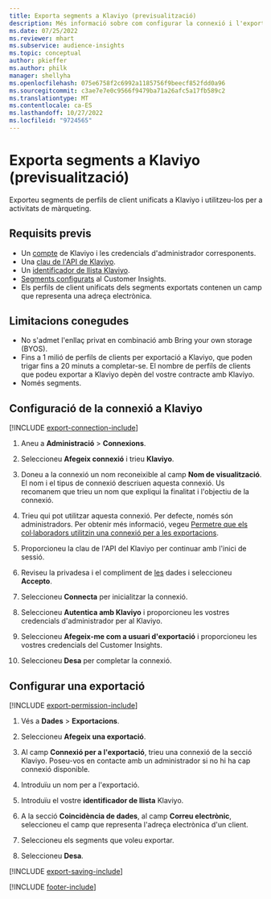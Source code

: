 ```yaml
---
title: Exporta segments a Klaviyo (previsualització)
description: Més informació sobre com configurar la connexió i l'exportació a Klaviyo.
ms.date: 07/25/2022
ms.reviewer: mhart
ms.subservice: audience-insights
ms.topic: conceptual
author: pkieffer
ms.author: philk
manager: shellyha
ms.openlocfilehash: 075e6758f2c6992a1185756f9beecf852fdd0a96
ms.sourcegitcommit: c3ae7e7e0c9566f9479ba71a26afc5a17fb589c2
ms.translationtype: MT
ms.contentlocale: ca-ES
ms.lasthandoff: 10/27/2022
ms.locfileid: "9724565"
---
```

# <a name="export-segments-to-klaviyo-preview"></a>Exporta segments a Klaviyo (previsualització)

Exporteu segments de perfils de client unificats a Klaviyo i utilitzeu-los per a activitats de màrqueting.

## <a name="prerequisites"></a>Requisits previs

- Un [compte](https://www.klaviyo.com/) de Klaviyo i les credencials d'administrador corresponents.
- Una [clau de l'API de Klaviyo](https://help.klaviyo.com/hc/articles/115005062267-How-to-Manage-Your-Account-s-API-Keys).
- Un [identificador de llista Klaviyo](https://help.klaviyo.com/hc/articles/115005078647-How-to-Find-a-List-ID).
- [Segments configurats](segments.md) al Customer Insights.
- Els perfils de client unificats dels segments exportats contenen un camp que representa una adreça electrònica.

## <a name="known-limitations"></a>Limitacions conegudes

- No s'admet l'enllaç privat en combinació amb Bring your own storage (BYOS).
- Fins a 1 milió de perfils de clients per exportació a Klaviyo, que poden trigar fins a 20 minuts a completar-se. El nombre de perfils de clients que podeu exportar a Klaviyo depèn del vostre contracte amb Klaviyo.
- Només segments.

## <a name="set-up-connection-to-klaviyo"></a>Configuració de la connexió a Klaviyo

[!INCLUDE [export-connection-include](includes/export-connection-admn.md)]

1. Aneu a **Administració** > **Connexions**.

1. Seleccioneu **Afegeix connexió** i trieu **Klaviyo**.

1. Doneu a la connexió un nom reconeixible al camp **Nom de visualització**. El nom i el tipus de connexió descriuen aquesta connexió. Us recomanem que trieu un nom que expliqui la finalitat i l'objectiu de la connexió.

1. Trieu qui pot utilitzar aquesta connexió. Per defecte, només són administradors. Per obtenir més informació, vegeu [Permetre que els col·laboradors utilitzin una connexió per a les exportacions](connections.md#allow-contributors-to-use-a-connection-for-exports).

1. Proporcioneu la clau de l'API del Klaviyo per continuar amb l'inici de sessió.

1. Reviseu la privadesa i el compliment de [les](connections.md#data-privacy-and-compliance) dades i seleccioneu **Accepto**.

1. Seleccioneu **Connecta** per inicialitzar la connexió.

1. Seleccioneu **Autentica amb Klaviyo** i proporcioneu les vostres credencials d'administrador per al Klaviyo.

1. Seleccioneu **Afegeix-me com a usuari d'exportació** i proporcioneu les vostres credencials del Customer Insights.

1. Seleccioneu **Desa** per completar la connexió.

## <a name="configure-an-export"></a>Configurar una exportació

[!INCLUDE [export-permission-include](includes/export-permission.md)]

1. Vés a **Dades** > **Exportacions**.

1. Seleccioneu **Afegeix una exportació**.

1. Al camp **Connexió per a l'exportació**, trieu una connexió de la secció Klaviyo. Poseu-vos en contacte amb un administrador si no hi ha cap connexió disponible.

1. Introduïu un nom per a l'exportació.

1. Introduïu el vostre **identificador de llista** Klaviyo.

1. A la secció **Coincidència de dades**, al camp **Correu electrònic**, seleccioneu el camp que representa l'adreça electrònica d'un client.

1. Seleccioneu els segments que voleu exportar.

1. Seleccioneu **Desa**.

[!INCLUDE [export-saving-include](includes/export-saving.md)]

[!INCLUDE [footer-include](includes/footer-banner.md)]
